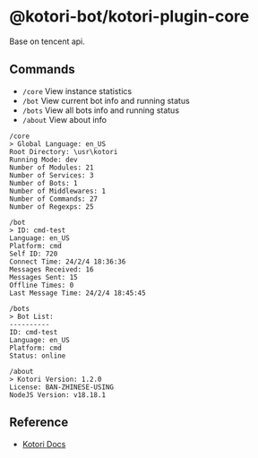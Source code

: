 # @kotori-bot/kotori-plugin-core

Base on tencent api.

## Commands

- `/core` View instance statistics
- `/bot` View current bot info and running status
- `/bots` View all bots info and running status
- `/about` View about info

```text
/core
> Global Language: en_US
Root Directory: \usr\kotori
Running Mode: dev
Number of Modules: 21
Number of Services: 3
Number of Bots: 1
Number of Middlewares: 1
Number of Commands: 27
Number of Regexps: 25

/bot
> ID: cmd-test
Language: en_US
Platform: cmd
Self ID: 720
Connect Time: 24/2/4 18:36:36
Messages Received: 16
Messages Sent: 15
Offline Times: 0
Last Message Time: 24/2/4 18:45:45

/bots
> Bot List:
----------
ID: cmd-test
Language: en_US
Platform: cmd
Status: online

/about
> Kotori Version: 1.2.0
License: BAN-ZHINESE-USING
NodeJS Version: v18.18.1
```

## Reference

- [Kotori Docs](https://kotori.js.org/)
